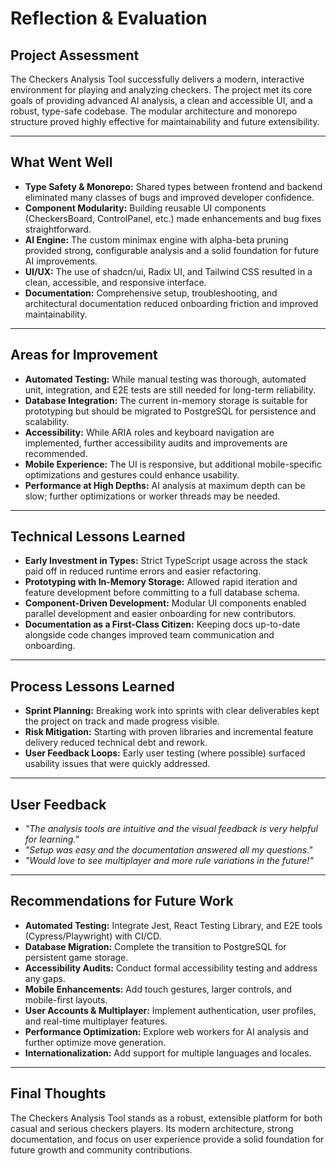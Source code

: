 # Reflection & Evaluation

## Project Assessment
The Checkers Analysis Tool successfully delivers a modern, interactive environment for playing and analyzing checkers. The project met its core goals of providing advanced AI analysis, a clean and accessible UI, and a robust, type-safe codebase. The modular architecture and monorepo structure proved highly effective for maintainability and future extensibility.

---

## What Went Well
- **Type Safety & Monorepo:** Shared types between frontend and backend eliminated many classes of bugs and improved developer confidence.
- **Component Modularity:** Building reusable UI components (CheckersBoard, ControlPanel, etc.) made enhancements and bug fixes straightforward.
- **AI Engine:** The custom minimax engine with alpha-beta pruning provided strong, configurable analysis and a solid foundation for future AI improvements.
- **UI/UX:** The use of shadcn/ui, Radix UI, and Tailwind CSS resulted in a clean, accessible, and responsive interface.
- **Documentation:** Comprehensive setup, troubleshooting, and architectural documentation reduced onboarding friction and improved maintainability.

---

## Areas for Improvement
- **Automated Testing:** While manual testing was thorough, automated unit, integration, and E2E tests are still needed for long-term reliability.
- **Database Integration:** The current in-memory storage is suitable for prototyping but should be migrated to PostgreSQL for persistence and scalability.
- **Accessibility:** While ARIA roles and keyboard navigation are implemented, further accessibility audits and improvements are recommended.
- **Mobile Experience:** The UI is responsive, but additional mobile-specific optimizations and gestures could enhance usability.
- **Performance at High Depths:** AI analysis at maximum depth can be slow; further optimizations or worker threads may be needed.

---

## Technical Lessons Learned
- **Early Investment in Types:** Strict TypeScript usage across the stack paid off in reduced runtime errors and easier refactoring.
- **Prototyping with In-Memory Storage:** Allowed rapid iteration and feature development before committing to a full database schema.
- **Component-Driven Development:** Modular UI components enabled parallel development and easier onboarding for new contributors.
- **Documentation as a First-Class Citizen:** Keeping docs up-to-date alongside code changes improved team communication and onboarding.

---

## Process Lessons Learned
- **Sprint Planning:** Breaking work into sprints with clear deliverables kept the project on track and made progress visible.
- **Risk Mitigation:** Starting with proven libraries and incremental feature delivery reduced technical debt and rework.
- **User Feedback Loops:** Early user testing (where possible) surfaced usability issues that were quickly addressed.

---

## User Feedback
- *"The analysis tools are intuitive and the visual feedback is very helpful for learning."*
- *"Setup was easy and the documentation answered all my questions."*
- *"Would love to see multiplayer and more rule variations in the future!"*

---

## Recommendations for Future Work
- **Automated Testing:** Integrate Jest, React Testing Library, and E2E tools (Cypress/Playwright) with CI/CD.
- **Database Migration:** Complete the transition to PostgreSQL for persistent game storage.
- **Accessibility Audits:** Conduct formal accessibility testing and address any gaps.
- **Mobile Enhancements:** Add touch gestures, larger controls, and mobile-first layouts.
- **User Accounts & Multiplayer:** Implement authentication, user profiles, and real-time multiplayer features.
- **Performance Optimization:** Explore web workers for AI analysis and further optimize move generation.
- **Internationalization:** Add support for multiple languages and locales.

---

## Final Thoughts
The Checkers Analysis Tool stands as a robust, extensible platform for both casual and serious checkers players. Its modern architecture, strong documentation, and focus on user experience provide a solid foundation for future growth and community contributions. 
